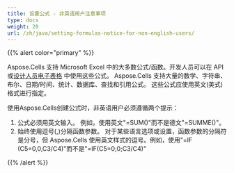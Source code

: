 ```yaml
---
title: 设置公式 - 非英语用户注意事项
type: docs
weight: 20
url: /zh/java/setting-formulas-notice-for-non-english-users/
---
```


{{% alert color="primary" %}} 

Aspose.Cells 支持 Microsoft Excel 中的大多数公式/函数。开发人员可以在 API 或[设计人员电子表格](/cells/zh/java/what-is-a-designer-spreadsheet/) 中使用这些公式。 Aspose.Cells 支持大量的数学、字符串、布尔、日期/时间、统计、数据库、查找和引用公式。 这些公式应使用英文(美式)格式进行指定。

使用Aspose.Cells创建公式时，非英语用户必须遵循两个提示：

1. 公式必须用英文输入。
   例如，使用英文"=SUM()"而不是德文"=SUMME()"。
1. 始终使用逗号(,)分隔函数参数。
   对于某些语言选项或设置，函数参数的分隔符是分号，但 Aspose.Cells 使用英文样式的逗号。例如，使用"=IF (C5=0,0,C3/C4)"而不是"=IF(C5=0;0;C3/C4)" 

{{% /alert %}}
